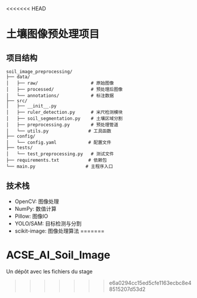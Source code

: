 <<<<<<< HEAD
# 土壤图像预处理项目

## 项目结构
```
soil_image_preprocessing/
├── data/
│   ├── raw/                    # 原始图像
│   ├── processed/              # 预处理后图像
│   └── annotations/            # 标注数据
├── src/
│   ├── __init__.py
│   ├── ruler_detection.py      # 米尺检测模块
│   ├── soil_segmentation.py    # 土壤区域分割
│   ├── preprocessing.py        # 预处理管道
│   └── utils.py               # 工具函数
├── config/
│   └── config.yaml            # 配置文件
├── tests/
│   └── test_preprocessing.py   # 测试文件
├── requirements.txt           # 依赖包
└── main.py                   # 主程序入口
```

## 技术栈
- OpenCV: 图像处理
- NumPy: 数值计算
- Pillow: 图像IO
- YOLO/SAM: 目标检测与分割
- scikit-image: 图像处理算法
=======
# ACSE_AI_Soil_Image
Un dépôt avec les fichiers du stage
>>>>>>> e6a0294cc15ed5cfe1163ecbc8e48515207d53d2
